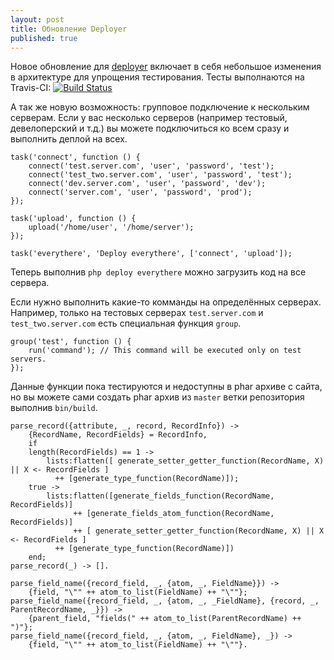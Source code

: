 ```yaml
---
layout: post
title: Обновление Deployer
published: true
---
```


Новое обновление для [deployer](https://github.com/elfet/deployer) включает в себя небольшое изменения в архитектуре для упрощения тестирования. Тесты выполнаются на Travis-CI: [![Build Status](https://travis-ci.org/elfet/deployer.png?branch=master)](https://travis-ci.org/elfet/deployer)

А так же новую возможность: групповое подключение к нескольким серверам. 
Если у вас несколько серверов (например тестовый, девелоперский и т.д.) вы можете подключиться ко всем сразу и выполнить деплой на всех.
<!-- lang: php -->

    task('connect', function () {
        connect('test.server.com', 'user', 'password', 'test');
        connect('test_two.server.com', 'user', 'password', 'test');
        connect('dev.server.com', 'user', 'password', 'dev');
        connect('server.com', 'user', 'password', 'prod');
    });

    task('upload', function () {
        upload('/home/user', '/home/server');
    });

    task('everythere', 'Deploy everythere', ['connect', 'upload']);
    
Теперь выполнив `php deploy everythere` можно загрузить код на все сервера.

<!--more-->

Если нужно выполнить какие-то комманды на определённых серверах. Например, только на тестовых серверах `test.server.com` и `test_two.server.com` есть специальная функция `group`.
<!--lang: php-->

    group('test', function () {
    	run('command'); // This command will be executed only on test servers.
    });

Данные функции пока тестируются и недоступны в phar архиве с сайта, но вы можете сами создать phar архив из `master` ветки репозитория выполнив `bin/build`.  

<!-- lang: erlang -->
    
    parse_record({attribute, _, record, RecordInfo}) ->
        {RecordName, RecordFields} = RecordInfo,
        if
    	length(RecordFields) == 1 ->
    	    lists:flatten([ generate_setter_getter_function(RecordName, X) || X <- RecordFields ]
    		  ++ [generate_type_function(RecordName)]);
    	true ->
    	    lists:flatten([generate_fields_function(RecordName, RecordFields)]
    			  ++ [generate_fields_atom_function(RecordName, RecordFields)]
    			  ++ [ generate_setter_getter_function(RecordName, X) || X <- RecordFields ]
    		  ++ [generate_type_function(RecordName)])
        end;
    parse_record(_) -> [].
     
    parse_field_name({record_field, _, {atom, _, FieldName}}) ->
        {field, "\"" ++ atom_to_list(FieldName) ++ "\""};
    parse_field_name({record_field, _, {atom, _, _FieldName}, {record, _, ParentRecordName, _}}) ->
    	{parent_field, "fields(" ++ atom_to_list(ParentRecordName) ++ ")"};
    parse_field_name({record_field, _, {atom, _, FieldName}, _}) ->
        {field, "\"" ++ atom_to_list(FieldName) ++ "\""}.
     
